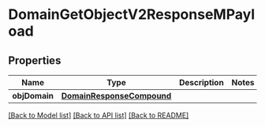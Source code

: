 # DomainGetObjectV2ResponseMPayload

## Properties
Name | Type | Description | Notes
------------ | ------------- | ------------- | -------------
**objDomain** | [**DomainResponseCompound**](DomainResponseCompound.md) |  | 

[[Back to Model list]](../README.md#documentation-for-models) [[Back to API list]](../README.md#documentation-for-api-endpoints) [[Back to README]](../README.md)


